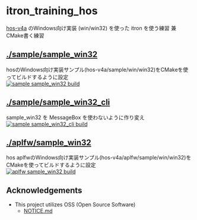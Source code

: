 # itron_training_hos

[hos-v4a](https://github.com/ryuz/hos-v4a) のWindows向け実装 (win/win32) を使った itron を使う練習
兼 CMake書く練習

## [./sample/sample_win32](./sample/sample_win32/README.md)

hosのWindows向け実装サンプル(hos-v4a/sample/win/win32)をCMakeを使ってビルドするように設定  
[![sample sample_win32 build](https://github.com/steelpipe75/itron_training_hos/actions/workflows/CI-sample-sample_win32.yml/badge.svg)](https://github.com/steelpipe75/itron_training_hos/actions/workflows/CI-sample-sample_win32.yml)

## [./sample/sample_win32_cli](./sample/sample_win32_cli/README.md)

sample_win32 を MessageBox を使わないように作り変え  
[![sample sample_win32_cli build](https://github.com/steelpipe75/itron_training_hos/actions/workflows/CI-sample-sample_win32_cli.yml/badge.svg)](https://github.com/steelpipe75/itron_training_hos/actions/workflows/CI-sample-sample_win32_cli.yml)

## [./aplfw/sample_win32](./aplfw/sample_win32/README.md)

hos aplfwのWindows向け実装サンプル(hos-v4a/aplfw/sample/win/win32)をCMakeを使ってビルドするように設定  
[![aplfw sample_win32 build](https://github.com/steelpipe75/itron_training_hos/actions/workflows/CI-aplfw-sample_win32.yml/badge.svg)](https://github.com/steelpipe75/itron_training_hos/actions/workflows/CI-aplfw-sample_win32.yml)

## Acknowledgements
- This project utilizes OSS (Open Source Software)
    - [NOTICE.md](NOTICE.md)
